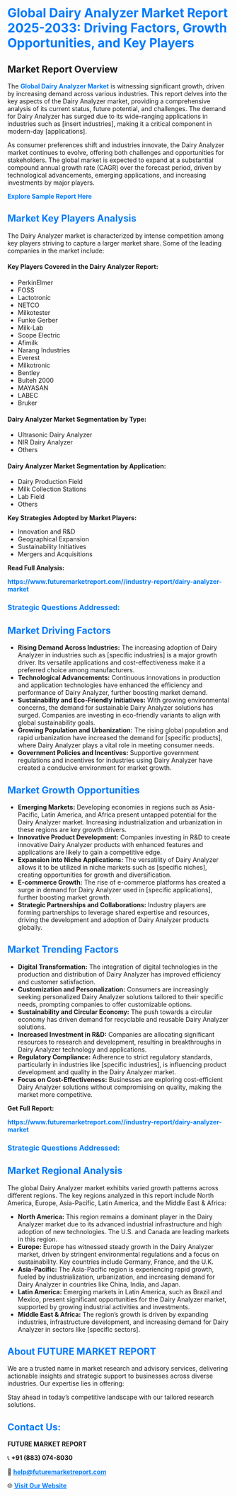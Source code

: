 <h1 style="color: #007BFF;">Global Dairy Analyzer Market Report 2025-2033: Driving Factors, Growth Opportunities, and Key Players</h1>

<section id="overview">
<h2>Market Report Overview</h2>
<p>The <a href="https://www.futuremarketreport.com//industry-report/dairy-analyzer-market" style="color: #007BFF; text-decoration: none;"><strong>Global Dairy Analyzer Market</strong></a> is witnessing significant growth, driven by increasing demand across various industries. This report delves into the key aspects of the Dairy Analyzer market, providing a comprehensive analysis of its current status, future potential, and challenges. The demand for Dairy Analyzer has surged due to its wide-ranging applications in industries such as [insert industries], making it a critical component in modern-day [applications].</p>
<p>As consumer preferences shift and industries innovate, the Dairy Analyzer market continues to evolve, offering both challenges and opportunities for stakeholders. The global market is expected to expand at a substantial compound annual growth rate (CAGR) over the forecast period, driven by technological advancements, emerging applications, and increasing investments by major players.</p>
</section>

<section id="overview">
<p><a href="https://www.futuremarketreport.com//request-sample/reportId=91889" style="color: #007BFF; text-decoration: none;"><strong>Explore Sample Report Here</strong></a></p>
</section>

<section id="key-players">
<h2 style="color: #007BFF;">Market Key Players Analysis</h2>
<p>The Dairy Analyzer market is characterized by intense competition among key players striving to capture a larger market share. Some of the leading companies in the market include:</p>
<h4>Key Players Covered in the Dairy Analyzer Report:</h4>
<ul><li>PerkinElmer</li><li>FOSS</li><li>Lactotronic</li><li>NETCO</li><li>Milkotester</li><li>Funke Gerber</li><li>Milk-Lab</li><li>Scope Electric</li><li>Afimilk</li><li>Narang Industries</li><li>Everest</li><li>Milkotronic</li><li>Bentley</li><li>Bulteh 2000</li><li>MAYASAN</li><li>LABEC</li><li>Bruker</li></ul>
<h4>Dairy Analyzer Market Segmentation by Type:</h4>
<ul><li>Ultrasonic Dairy Analyzer</li><li>NIR Dairy Analyzer</li><li>Others</li></ul>

<h4>Dairy Analyzer Market Segmentation by Application:</h4>
<ul><li>Dairy Production Field</li><li>Milk Collection Stations</li><li>Lab Field</li><li>Others</li></ul>
<p><strong>Key Strategies Adopted by Market Players:</strong></p>
<ul>
<li>Innovation and R&D</li>
<li>Geographical Expansion</li>
<li>Sustainability Initiatives</li>
<li>Mergers and Acquisitions</li>
</ul>
</section>

<section>
<p><strong>Read Full Analysis: </strong></p><a href="https://www.futuremarketreport.com//industry-report/dairy-analyzer-market" style="color: #007BFF; text-decoration: none;"><strong>https://www.futuremarketreport.com//industry-report/dairy-analyzer-market</strong></a>
<h3 style="color: #007BFF;">Strategic Questions Addressed:</h3>
</section>

<section id="driving-factors">
<h2 style="color: #007BFF;">Market Driving Factors</h2>
<ul>
<li><strong>Rising Demand Across Industries:</strong> The increasing adoption of Dairy Analyzer in industries such as [specific industries] is a major growth driver. Its versatile applications and cost-effectiveness make it a preferred choice among manufacturers.</li>
<li><strong>Technological Advancements:</strong> Continuous innovations in production and application technologies have enhanced the efficiency and performance of Dairy Analyzer, further boosting market demand.</li>
<li><strong>Sustainability and Eco-Friendly Initiatives:</strong> With growing environmental concerns, the demand for sustainable Dairy Analyzer solutions has surged. Companies are investing in eco-friendly variants to align with global sustainability goals.</li>
<li><strong>Growing Population and Urbanization:</strong> The rising global population and rapid urbanization have increased the demand for [specific products], where Dairy Analyzer plays a vital role in meeting consumer needs.</li>
<li><strong>Government Policies and Incentives:</strong> Supportive government regulations and incentives for industries using Dairy Analyzer have created a conducive environment for market growth.</li>
</ul>
</section>

<section id="growth-opportunities">
<h2 style="color: #007BFF;">Market Growth Opportunities</h2>
<ul>
<li><strong>Emerging Markets:</strong> Developing economies in regions such as Asia-Pacific, Latin America, and Africa present untapped potential for the Dairy Analyzer market. Increasing industrialization and urbanization in these regions are key growth drivers.</li>
<li><strong>Innovative Product Development:</strong> Companies investing in R&D to create innovative Dairy Analyzer products with enhanced features and applications are likely to gain a competitive edge.</li>
<li><strong>Expansion into Niche Applications:</strong> The versatility of Dairy Analyzer allows it to be utilized in niche markets such as [specific niches], creating opportunities for growth and diversification.</li>
<li><strong>E-commerce Growth:</strong> The rise of e-commerce platforms has created a surge in demand for Dairy Analyzer used in [specific applications], further boosting market growth.</li>
<li><strong>Strategic Partnerships and Collaborations:</strong> Industry players are forming partnerships to leverage shared expertise and resources, driving the development and adoption of Dairy Analyzer products globally.</li>
</ul>
</section>

<section id="trending-factors">
<h2 style="color: #007BFF;">Market Trending Factors</h2>
<ul>
<li><strong>Digital Transformation:</strong> The integration of digital technologies in the production and distribution of Dairy Analyzer has improved efficiency and customer satisfaction.</li>
<li><strong>Customization and Personalization:</strong> Consumers are increasingly seeking personalized Dairy Analyzer solutions tailored to their specific needs, prompting companies to offer customizable options.</li>
<li><strong>Sustainability and Circular Economy:</strong> The push towards a circular economy has driven demand for recyclable and reusable Dairy Analyzer solutions.</li>
<li><strong>Increased Investment in R&D:</strong> Companies are allocating significant resources to research and development, resulting in breakthroughs in Dairy Analyzer technology and applications.</li>
<li><strong>Regulatory Compliance:</strong> Adherence to strict regulatory standards, particularly in industries like [specific industries], is influencing product development and quality in the Dairy Analyzer market.</li>
<li><strong>Focus on Cost-Effectiveness:</strong> Businesses are exploring cost-efficient Dairy Analyzer solutions without compromising on quality, making the market more competitive.</li>
</ul>
</section>

<section>
<p><strong>Get Full Report: </strong></p><a href="https://www.futuremarketreport.com//industry-report/dairy-analyzer-market" style="color: #007BFF; text-decoration: none;"><strong>https://www.futuremarketreport.com//industry-report/dairy-analyzer-market</strong></a>
<h3 style="color: #007BFF;">Strategic Questions Addressed:</h3>
</section>


<section id="regional-analysis">
<h2 style="color: #007BFF;">Market Regional Analysis</h2>
<p>The global Dairy Analyzer market exhibits varied growth patterns across different regions. The key regions analyzed in this report include North America, Europe, Asia-Pacific, Latin America, and the Middle East & Africa:</p>
<ul>
<li><strong>North America:</strong> This region remains a dominant player in the Dairy Analyzer market due to its advanced industrial infrastructure and high adoption of new technologies. The U.S. and Canada are leading markets in this region.</li>
<li><strong>Europe:</strong> Europe has witnessed steady growth in the Dairy Analyzer market, driven by stringent environmental regulations and a focus on sustainability. Key countries include Germany, France, and the U.K.</li>
<li><strong>Asia-Pacific:</strong> The Asia-Pacific region is experiencing rapid growth, fueled by industrialization, urbanization, and increasing demand for Dairy Analyzer in countries like China, India, and Japan.</li>
<li><strong>Latin America:</strong> Emerging markets in Latin America, such as Brazil and Mexico, present significant opportunities for the Dairy Analyzer market, supported by growing industrial activities and investments.</li>
<li><strong>Middle East & Africa:</strong> The region’s growth is driven by expanding industries, infrastructure development, and increasing demand for Dairy Analyzer in sectors like [specific sectors].</li>
</ul>
</section>

<footer>
<h2 style="color: #007BFF;">About FUTURE MARKET REPORT</h2>
<p>We are a trusted name in market research and advisory services, delivering actionable insights and strategic support to businesses across diverse industries. Our expertise lies in offering:</p>

<p>Stay ahead in today’s competitive landscape with our tailored research solutions.</p>

<h2 style="color: #007BFF;">Contact Us:</h2>
<p><strong>FUTURE MARKET REPORT</strong></p>
<p>📞 <strong>+91 (883) 074-8030</strong></p>
<p>📧 <strong><a href="mailto:help@futuremarketreport.com" style="color: #007BFF;">help@futuremarketreport.com</a></strong></p>
<p>🌐 <strong><a href="https://www.futuremarketreport.com/" style="color: #007BFF;">Visit Our Website</a></strong></p>
</footer>